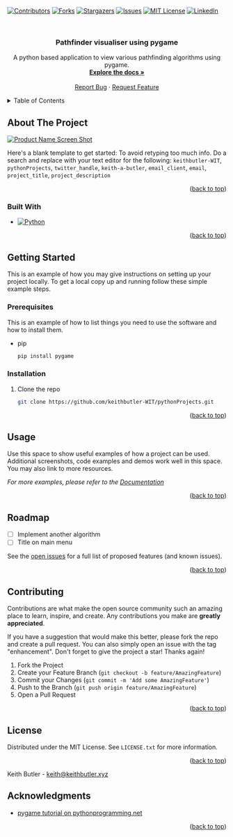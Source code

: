 <!-- Improved compatibility of back to top link: See: https://github.com/othneildrew/Best-README-Template/pull/73 -->
<a name="readme-top"></a>
<!--
*** Thanks for checking out the Best-README-Template. If you have a suggestion
*** that would make this better, please fork the repo and create a pull request
*** or simply open an issue with the tag "enhancement".
*** Don't forget to give the project a star!
*** Thanks again! Now go create something AMAZING! :D
-->



<!-- PROJECT SHIELDS -->
<!--
*** I'm using markdown "reference style" links for readability.
*** Reference links are enclosed in brackets [ ] instead of parentheses ( ).
*** See the bottom of this document for the declaration of the reference variables
*** for contributors-url, forks-url, etc. This is an optional, concise syntax you may use.
*** https://www.markdownguide.org/basic-syntax/#reference-style-links
-->
[![Contributors][contributors-shield]][contributors-url]
[![Forks][forks-shield]][forks-url]
[![Stargazers][stars-shield]][stars-url]
[![Issues][issues-shield]][issues-url]
[![MIT License][license-shield]][license-url]
[![LinkedIn][linkedin-shield]][linkedin-url]



<!-- PROJECT LOGO -->
<br />
<div align="center">
  <!-- <a href="https://github.com/keithbutler-WIT/pythonProjects"> -->
  <!--   <img src="images/logo.png" alt="Logo" width="80" height="80"> -->
  <!-- </a> -->

<h3 align="center">Pathfinder visualiser using pygame</h3>

  <p align="center">
    A python based application to view various pathfinding algorithms using pygame.
    <br />
    <a href="https://github.com/keithbutler-WIT/pythonProjects"><strong>Explore the docs »</strong></a>
    <br />
    <br />
    <a href="https://github.com/keithbutler-WIT/pythonProjects/issues">Report Bug</a>
    ·
    <a href="https://github.com/keithbutler-WIT/pythonProjects/issues">Request Feature</a>
  </p>
</div>



<!-- TABLE OF CONTENTS -->
<details>
  <summary>Table of Contents</summary>
  <ol>
    <li>
      <a href="#about-the-project">About The Project</a>
      <ul>
        <li><a href="#built-with">Built With</a></li>
      </ul>
    </li>
    <li>
      <a href="#getting-started">Getting Started</a>
      <ul>
        <li><a href="#prerequisites">Prerequisites</a></li>
        <li><a href="#installation">Installation</a></li>
      </ul>
    </li>
    <li><a href="#usage">Usage</a></li>
    <li><a href="#roadmap">Roadmap</a></li>
    <li><a href="#contributing">Contributing</a></li>
    <li><a href="#license">License</a></li>
    <li><a href="#contact">Contact</a></li>
    <li><a href="#acknowledgments">Acknowledgments</a></li>
  </ol>
</details>



<!-- ABOUT THE PROJECT -->
## About The Project

[![Product Name Screen Shot][product-screenshot]](https://example.com)

Here's a blank template to get started: To avoid retyping too much info. Do a search and replace with your text editor for the following: `keithbutler-WIT`, `pythonProjects`, `twitter_handle`, `keith-a-butler`, `email_client`, `email`, `project_title`, `project_description`

<p align="right">(<a href="#readme-top">back to top</a>)</p>



### Built With

* [![Python][Python.com]][Python-url]

<p align="right">(<a href="#readme-top">back to top</a>)</p>



<!-- GETTING STARTED -->
## Getting Started

This is an example of how you may give instructions on setting up your project locally.
To get a local copy up and running follow these simple example steps.

### Prerequisites

This is an example of how to list things you need to use the software and how to install them.
* pip
  ```sh
  pip install pygame
  ```

### Installation

1. Clone the repo
   ```sh
   git clone https://github.com/keithbutler-WIT/pythonProjects.git
   ```

<p align="right">(<a href="#readme-top">back to top</a>)</p>



<!-- USAGE EXAMPLES -->
## Usage

Use this space to show useful examples of how a project can be used. Additional screenshots, code examples and demos work well in this space. You may also link to more resources.

_For more examples, please refer to the [Documentation](https://example.com)_

<p align="right">(<a href="#readme-top">back to top</a>)</p>



<!-- ROADMAP -->
## Roadmap

- [ ] Implement another algorithm
- [ ] Title on main menu

See the [open issues](https://github.com/keithbutler-WIT/pythonProjects/issues) for a full list of proposed features (and known issues).

<p align="right">(<a href="#readme-top">back to top</a>)</p>



<!-- CONTRIBUTING -->
## Contributing

Contributions are what make the open source community such an amazing place to learn, inspire, and create. Any contributions you make are **greatly appreciated**.

If you have a suggestion that would make this better, please fork the repo and create a pull request. You can also simply open an issue with the tag "enhancement".
Don't forget to give the project a star! Thanks again!

1. Fork the Project
2. Create your Feature Branch (`git checkout -b feature/AmazingFeature`)
3. Commit your Changes (`git commit -m 'Add some AmazingFeature'`)
4. Push to the Branch (`git push origin feature/AmazingFeature`)
5. Open a Pull Request

<p align="right">(<a href="#readme-top">back to top</a>)</p>



<!-- LICENSE -->
## License

Distributed under the MIT License. See `LICENSE.txt` for more information.

<p align="right">(<a href="#readme-top">back to top</a>)</p>



<!-- CONTACT -->
<!-- ## Contact -->

Keith Butler - keith@keithbutler.xyz <!-- - [@twitter_handle](https://twitter.com/twitter_handle) -->

<!-- Project Link: [https://github.com/keithbutler-WIT/pythonProjects](https://github.com/keithbutler-WIT/pythonProjects) -->

<!-- <p align="right">(<a href="#readme-top">back to top</a>)</p> -->



<!-- ACKNOWLEDGMENTS -->
## Acknowledgments

* [pygame tutorial on pythonprogramming.net](https://pythonprogramming.net/pygame-python-3-part-1-intro/)

<p align="right">(<a href="#readme-top">back to top</a>)</p>



<!-- MARKDOWN LINKS & IMAGES -->
<!-- https://www.markdownguide.org/basic-syntax/#reference-style-links -->
[contributors-shield]: https://img.shields.io/github/contributors/keithbutler-WIT/pythonProjects.svg?style=for-the-badge
[contributors-url]: https://github.com/keithbutler-WIT/pythonProjects/graphs/contributors
[forks-shield]: https://img.shields.io/github/forks/keithbutler-WIT/pythonProjects.svg?style=for-the-badge
[forks-url]: https://github.com/keithbutler-WIT/pythonProjects/network/members
[stars-shield]: https://img.shields.io/github/stars/keithbutler-WIT/pythonProjects.svg?style=for-the-badge
[stars-url]: https://github.com/keithbutler-WIT/pythonProjects/stargazers
[issues-shield]: https://img.shields.io/github/issues/keithbutler-WIT/pythonProjects.svg?style=for-the-badge
[issues-url]: https://github.com/keithbutler-WIT/pythonProjects/issues
[license-shield]: https://img.shields.io/github/license/keithbutler-WIT/pythonProjects.svg?style=for-the-badge
[license-url]: https://github.com/keithbutler-WIT/pythonProjects/blob/master/LICENSE.txt
[linkedin-shield]: https://img.shields.io/badge/-LinkedIn-black.svg?style=for-the-badge&logo=linkedin&colorB=555
[linkedin-url]: https://linkedin.com/in/keith-a-butler
[product-screenshot]: images/screenshot.png
[Python.com]: https://img.shields.io/badge/Python-0769AD?style=for-the-badge&logo=python&logoColor=white
[Python-url]: https://python.com 
